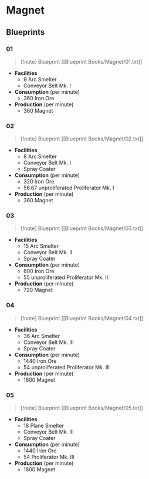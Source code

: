 # Magnet

## Blueprints

### 01

> [!note] Blueprint
> [[Blueprint Books/Magnet/01.txt]]

- **Facilities**
	- 9 Arc Smelter
	- Conveyor Belt Mk. I
- **Consumption** (per minute)
	- 360 Iron Ore
- **Production** (per minute)
	- 360 Magnet

### 02

> [!note] Blueprint
> [[Blueprint Books/Magnet/02.txt]]

- **Facilities**
	- 8 Arc Smelter
	- Conveyor Belt Mk. I
	- Spray Coater
- **Consumption** (per minute)
	- 320 Iron Ore
	- 56.67 unproliferated Proliferator Mk. I
- **Production** (per minute)
	- 360 Magnet

### 03

> [!note] Blueprint
> [[Blueprint Books/Magnet/03.txt]]

- **Facilities**
	- 15 Arc Smelter
	- Conveyor Belt Mk. II
	- Spray Coater
- **Consumption** (per minute)
	- 600 Iron Ore
	- 55 unproliferated Proliferator Mk. II
- **Production** (per minute)
	- 720 Magnet

### 04

> [!note] Blueprint
> [[Blueprint Books/Magnet/04.txt]]

- **Facilities**
	- 36 Arc Smelter
	- Conveyor Belt Mk. III
	- Spray Coater
- **Consumption** (per minute)
	- 1440 Iron Ore
	- 54 unproliferated Proliferator Mk. III
- **Production** (per minute)
	- 1800 Magnet

### 05

> [!note] Blueprint
> [[Blueprint Books/Magnet/05.txt]]

- **Facilities**
	- 18 Plane Smelter
	- Conveyor Belt Mk. III
	- Spray Coater
- **Consumption** (per minute)
	- 1440 Iron Ore
	- 54 Proliferator Mk. III
- **Production** (per minute)
	- 1800 Magnet